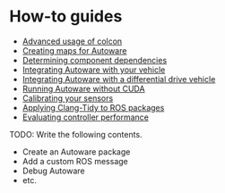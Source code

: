 # How-to guides

- [Advanced usage of colcon](advanced-usage-of-colcon.md)
- [Creating maps for Autoware](creating-maps-for-autoware.md)
- [Determining component dependencies](determining-component-dependencies.md)
- [Integrating Autoware with your vehicle](integrating-autoware-with-your-vehicle.md)
- [Integrating Autoware with a differential drive vehicle](integrating-autoware-with-a-diff-drive-vehicle.md)
- [Running Autoware without CUDA](running-autoware-without-cuda.md)
- [Calibrating your sensors](calibrating-your-sensors.md)
- [Applying Clang-Tidy to ROS packages](applying-clang-tidy-to-ros-packages.md)
- [Evaluating controller performance](evaluating-controller-performance.md)


TODO: Write the following contents.

- Create an Autoware package
- Add a custom ROS message
- Debug Autoware
- etc.
